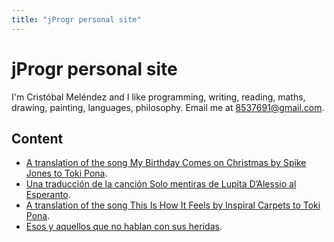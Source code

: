 ```yaml
---
title: "jProgr personal site"
---
```


# jProgr personal site

I'm Cristóbal Meléndez and I like programming, writing, reading, maths, drawing, painting, languages, philosophy. Email me at 8537691@gmail.com.

## Content

- [A translation of the song My Birthday Comes on Christmas by Spike Jones to Toki Pona](/my-birthday-comes-on-christmas-by-spike-jones-to-toki-pona).
- [Una traducción de la canción Solo mentiras de Lupita D’Alessio al Esperanto](/solo-mentiras-de-lupita-d-alessio-al-esperanto).
- [A translation of the song This Is How It Feels by Inspiral Carpets to Toki Pona](/this-is-how-it-feels-by-inspiral-carpets-to-toki-pona).
- [Esos y aquellos que no hablan con sus heridas](/heridas).
